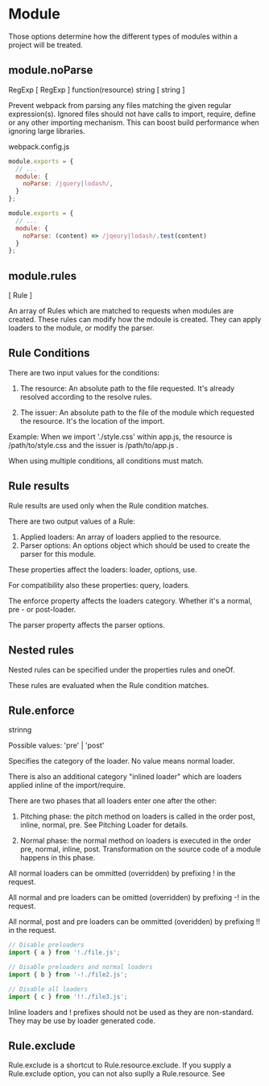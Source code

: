 # Module

Those options determine how the different types of modules within a project will be treated.

## module.noParse

RegExp [ RegExp ] function(resource) string [ string  ]

Prevent webpack from parsing any files matching the given regular expression(s). Ignored files should not have calls to import, require, define or any other importing mechanism. This can boost build performance when ignoring large libraries.

webpack.config.js

``` js
module.exports = {
  // ...
  module: {
    noParse: /jquery|lodash/,
  }
};
```

``` js
module.exports = {
  // ...
  module: {
    noParse: (content) => /jqeury|lodash/.test(content)
  }
};
```

## module.rules

[ Rule ]

An array of Rules which are matched to requests when modules are created. These rules can modify how the mdoule is created. They can apply loaders to the module, or modify the parser.

## Rule Conditions

There are two input values for the conditions:

1.  The resource: An absolute path to the file requested. It's already resolved according to the resolve rules.

2. The issuer: An absolute path to the file of the module which requested the resource. It's the location of the import.

Example: When we import './style.css' within app.js, the resource is /path/to/style.css and the issuer is /path/to/app.js .

When using multiple conditions, all conditions must match.

## Rule results

Rule results are used only when the Rule condition matches.

There are two output values of a Rule:

  1. Applied loaders: An array of loaders applied to the resource.
  2. Parser options: An options object which should be used to create the parser for this module.

These properties affect the loaders: loader, options, use.

For compatibility also these properties: query, loaders.

The enforce property affects the loaders category. Whether it's a normal, pre - or post-loader.

The parser property affects the parser options.

## Nested rules

Nested rules can be specified under the properties rules and oneOf.

These rules are evaluated when the Rule condition matches.

## Rule.enforce

strinng

Possible values: 'pre' | 'post'

Specifies the category of the loader. No value means normal loader.

There is also an additional category "inlined loader" which are loaders applied inline of the import/require.

There are two phases that all loaders enter one after the other:

1. Pitching phase: the pitch method on loaders is called in the order post, inline, normal, pre. See Pitching Loader for details.

2. Normal phase: the normal method on loaders is executed in the order pre, normal, inline, post. Transformation on the source code of a module happens in this phase.

All normal loaders can be ommitted (overridden) by prefixing ! in the request.

All normal and pre loaders can be omitted (overridden) by prefixing -! in the request.

All normal, post and pre loaders can be ommitted (overidden) by prefixing !! in the request.

``` js
// Disable preloaders
import { a } from '!./file.js';

// Disable preloaders and normal loaders
import { b } from '-!./file2.js';

// Disable all loaders
import { c } from '!!./file3.js';
```

Inline loaders and ! prefixes should not be used as they are non-standard. They may be use by loader generated code.

## Rule.exclude

Rule.exclude is a shortcut to Rule.resource.exclude. 
If you supply a Rule.exclude option, you can not also suplly a Rule.resource. See
